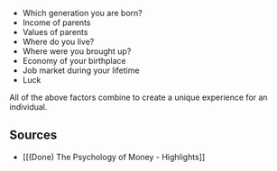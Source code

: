 - Which generation you are born?
- Income of parents
- Values of parents
- Where do you live?
- Where were you brought up?
- Economy of your birthplace
- Job market during your lifetime
- Luck

All of the above factors combine to create a unique experience for an individual.

## Sources
- [[(Done) The Psychology of Money - Highlights]]
